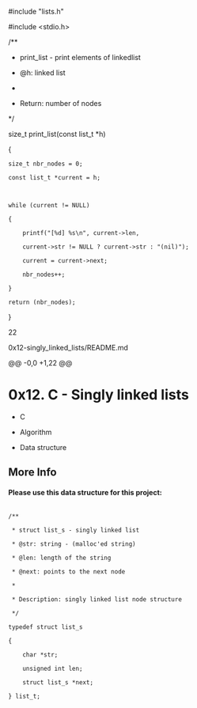 #include "lists.h"

#include <stdio.h>



/**

 * print_list - print elements of linkedlist

 * @h: linked list

 *

 * Return: number of nodes

 */



size_t print_list(const list_t *h)

{

	size_t nbr_nodes = 0;

	const list_t *current = h;



	while (current != NULL)

	{

		printf("[%d] %s\n", current->len,

		current->str != NULL ? current->str : "(nil)");

		current = current->next;

		nbr_nodes++;

	}

	return (nbr_nodes);

}

 22  

0x12-singly_linked_lists/README.md

@@ -0,0 +1,22 @@

# 0x12. C - Singly linked lists  

- C  

- Algorithm  

- Data structure  

## More Info  

#### Please use this data structure for this project:  

```

/**

 * struct list_s - singly linked list

 * @str: string - (malloc'ed string)

 * @len: length of the string

 * @next: points to the next node

 *

 * Description: singly linked list node structure

 */

typedef struct list_s

{

    char *str;

    unsigned int len;

    struct list_s *next;

} list_t;

```
